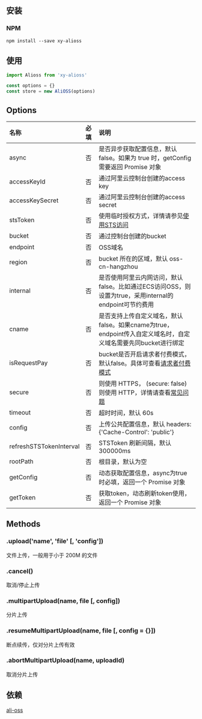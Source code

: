 ## 安装

### NPM

```shell
npm install --save xy-alioss
```

## 使用

```javascript
import Alioss from 'xy-alioss'

const options = {}
const store = new AliOSS(options)
```

## Options

| 名称 | 必填 | 说明 |
|:----|:----|:----|
| async | 否 | 是否异步获取配置信息，默认 false。如果为 true 时，getConfig 需要返回 Promise 对象 |
| accessKeyId | 否 | 通过阿里云控制台创建的access key |
| accessKeySecret | 否 | 通过阿里云控制台创建的access secret |
| stsToken | 否 | 使用临时授权方式，详情请参见[使用STS访问](https://help.aliyun.com/document_detail/32077.htm?spm=a2c4g.11186623.0.0.63ab1cd5c2XL21#concept-32077-zh) |
| bucket | 否 | 通过控制台创建的bucket |
| endpoint | 否 | OSS域名 |
| region | 否 | bucket 所在的区域，默认 oss-cn-hangzhou |
| internal | 否 | 是否使用阿里云内网访问，默认false。比如通过ECS访问OSS，则设置为true，采用internal的endpoint可节约费用 |
| cname | 否 | 是否支持上传自定义域名，默认false。如果cname为true，endpoint传入自定义域名时，自定义域名需要先同bucket进行绑定 |
| isRequestPay | 否 | bucket是否开启请求者付费模式，默认false。具体可查看[请求者付费模式](https://help.aliyun.com/document_detail/91337.htm?spm=a2c4g.11186623.0.0.63ab1cd5c2XL21#concept-yls-jm2-2fb) |
| secure | 否 | 则使用 HTTPS， (secure: false) 则使用 HTTP，详情请查看[常见问题](https://help.aliyun.com/document_detail/63401.htm?spm=a2c4g.11186623.0.0.63ab1cd5c2XL21#concept-63401-zh) |
| timeout | 否 | 超时时间，默认 60s |
| config | 否 | 上传公共配置信息，默认 headers: {'Cache-Control': 'public'} |
| refreshSTSTokenInterval | 否 | STSToken 刷新间隔，默认 300000ms|
| rootPath | 否 | 根目录，默认为空 |
| getConfig | 否 | 动态获取配置信息，async为true时必填，返回一个 Promise 对象 |
| getToken | 否 | 获取token，动态刷新token使用，返回一个 Promise 对象 |

## Methods

### .upload('name', 'file' [, 'config'])

文件上传，一般用于小于 200M 的文件

### .cancel()

取消/停止上传

### .multipartUpload(name, file [, config])

分片上传

### .resumeMultipartUpload(name, file [, config = {}])

断点续传，仅对分片上传有效

### .abortMultipartUpload(name, uploadId)

取消分片上传

## 依赖

[ali-oss](https://www.npmjs.com/package/ali-oss)
